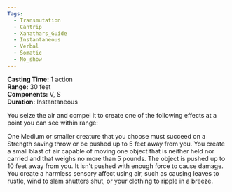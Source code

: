 ```yaml
---
Tags:
  - Transmutation
  - Cantrip
  - Xanathars_Guide
  - Instantaneous
  - Verbal
  - Somatic
  - No_show
---
```


**Casting Time:** 1 action  
**Range:** 30 feet  
**Components:** V, S  
**Duration:** Instantaneous

You seize the air and compel it to create one of the following effects at a point you can see within range:

One Medium or smaller creature that you choose must succeed on a Strength saving throw or be pushed up to 5 feet away from you.
You create a small blast of air capable of moving one object that is neither held nor carried and that weighs no more than 5 pounds. The object is pushed up to 10 feet away from you. It isn't pushed with enough force to cause damage.
You create a harmless sensory affect using air, such as causing leaves to rustle, wind to slam shutters shut, or your clothing to ripple in a breeze.